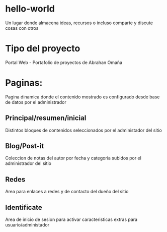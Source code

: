 # hello-world
Un lugar donde almacena ideas, recursos o incluso comparte y discute cosas con otros

# Tipo del proyecto
Portal Web - Portafolio de proyectos de Abrahan Omaña

# Paginas:
Pagina dinamica donde el contenido mostrado es configurado desde base de datos por el administrador

Principal/resumen/inicial
-
Distintos bloques de contenidos seleccionados por el administador del sitio

Blog/Post-it 
-
Coleccion de notas del autor por fecha y categoria subidos por el administrador del sitio

Redes
-
Area para enlaces a redes y de contacto del dueño del sitio

Identificate
-
Area de inicio de sesion para activar caracteristicas extras para usuario/administador
